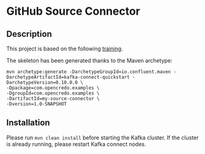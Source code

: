 # GitHub Source Connector


## Description

This project is based on the following [training](https://github.com/simplesteph/kafka-connect-github-source/tree/v1.1). 

The skeleton has been generated thanks to the Maven archetype:

``````
mvn archetype:generate -DarchetypeGroupId=io.confluent.maven -DarchetypeArtifactId=kafka-connect-quickstart -DarchetypeVersion=0.10.0.0 \
-Dpackage=com.opencredo.examples \
-DgroupId=com.opencredo.examples \
-DartifactId=my-source-connector \
-Dversion=1.0-SNAPSHOT
``````


## Installation

Please run `mvn clean install` before starting the Kafka cluster. If the cluster is already running, please restart
Kafka connect nodes.
